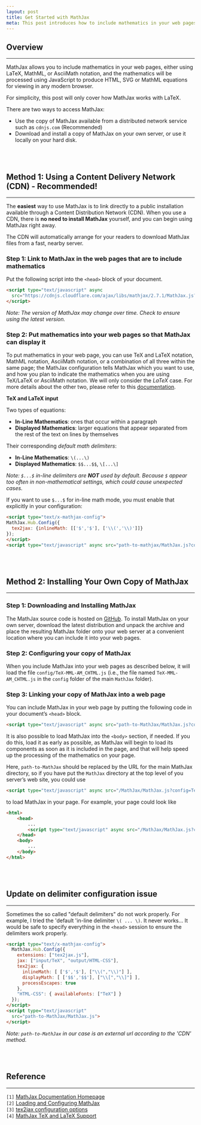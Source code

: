 ```yaml
---
layout: post
title: Get Started with MathJax
meta: This post introduces how to include mathematics in your web pages using MathJax.
---
```


## Overview
---

MathJax allows you to include mathematics in your web pages, either using LaTeX,
MathML, or AsciiMath notation, and the mathematics will be processed using
JavaScript to produce HTML, SVG or MathML equations for viewing in any modern browser.

For simplicity, this post will only cover how MathJax works with LaTeX.

There are two ways to access MathJax:
- Use the copy of MathJax available from a distributed network service such as `cdnjs.com` (Recommended)
- Download and install a copy of MathJax on your own server, or use it locally on your hard disk.

<br><br>

## Method 1: Using a Content Delivery Network (CDN) - Recommended!
---

The **easiest** way to use MathJax is to link directly to a public installation
available through a Content Distribution Network (CDN). When you use a CDN,
there is **no need to install MathJax** yourself, and you can begin using
MathJax right away.

The CDN will automatically arrange for your readers to download MathJax files
from a fast, nearby server.

### Step 1: Link to MathJax in the web pages that are to include mathematics

Put the following script into the `<head>` block of your document.
```HTML
<script type="text/javascript" async
  src="https://cdnjs.cloudflare.com/ajax/libs/mathjax/2.7.1/MathJax.js?config=TeX-MML-AM_CHTML">
</script>
```

_Note: The version of MathJax may change over time. Check to ensure using the
 latest version._

### Step 2: Put mathematics into your web pages so that MathJax can display it

To put mathematics in your web page, you can use TeX and LaTeX notation, MathML
notation, AsciiMath notation, or a combination of all three within the same
page; the MathJax configuration tells MathJax which you want to use, and how you
plan to indicate the mathematics when you are using TeX/LaTeX or AsciiMath
notation. We will only consider the *LaTeX* case. For more details about the
other two, please refer to this
[documentation](http://docs.mathjax.org/en/latest/start.html "Putting mathematics in a web page").

**TeX and LaTeX input**

Two types of equations:
- **In-Line Mathematics**: ones that occur within a paragraph
- **Displayed Mathematics**: larger equations that appear separated from the
rest of the text on lines by themselves

Their corresponding _default math delimiters_:
- **In-Line Mathematics**: `\(...\)`
- **Displayed Mathematics**: `$$...$$`, `\[...\]`

_Note: `$...$` in-line delimiters are **NOT** used by default. Because `$`
appear too often in non-mathematical settings, which could cause unexpected cases._

If you want to use `$...$` for in-line math mode, you must enable that
explicitly in your configuration:

```HTML
<script type="text/x-mathjax-config">
MathJax.Hub.Config({
  tex2jax: {inlineMath: [['$','$'], ['\\(','\\)']]}
});
</script>
<script type="text/javascript" async src="path-to-mathjax/MathJax.js?config=TeX-AMS_CHTML"></script>
```

<br><br>

## Method 2: Installing Your Own Copy of MathJax
---

### Step 1: Downloading and Installing MathJax

The MathJax source code is hosted on
[GitHub](https://github.com/mathjax/MathJax/ "MathJax").
To install MathJax on your own server, download the latest distribution and
unpack the archive and place the resulting MathJax folder onto your web server
at a convenient location where you can include it into your web pages.

### Step 2: Configuring your copy of MathJax

When you include MathJax into your web pages as described below, it will load
the file `config/TeX-MML-AM_CHTML.js` (i.e., the file named
`TeX-MML-AM_CHTML.js` in the `config` folder of the main `MathJax` folder).

### Step 3: Linking your copy of MathJax into a web page

You can include MathJax in your web page by putting the following code in your document’s `<head>` block.

```HTML
<script type="text/javascript" async src="path-to-MathJax/MathJax.js?config=TeX-MML-AM_CHTML"></script>
```

It is also possible to load MathJax into the `<body>` section, if needed.
If you do this, load it as early as possible, as MathJax will begin to load
its components as soon as it is included in the page, and that will help speed
up the processing of the mathematics on your page.

Here, `path-to-MathJax` should be replaced by the URL for the main MathJax
directory, so if you have put the `MathJax` directory at the top level of you
server’s web site, you could use

```HTML
<script type="text/javascript" async src="/MathJax/MathJax.js?config=TeX-MML-AM_CHTML"></script>
```

to load MathJax in your page. For example, your page could look like

```HTML
<html>
    <head>
        ...
        <script type="text/javascript" async src="/MathJax/MathJax.js?config=TeX-MML-AM_CHTML"></script>
    </head>
    <body>
        ...
    </body>
</html>
```

<br><br>

## Update on delimiter configuration issue
---
Sometimes the so called "default delimiters" do not work properly. For example,
I tried the 'default 'in-line delimiter `\( ... \)`. It never works... It would
be safe to specify everything in the `<head>` session to ensure the delimiters
work properly.

```HTML
<script type="text/x-mathjax-config">
  MathJax.Hub.Config({
    extensions: ["tex2jax.js"],
    jax: ["input/TeX", "output/HTML-CSS"],
    tex2jax: {
      inlineMath: [ ['$','$'], ["\\(","\\)"] ],
      displayMath: [ ['$$','$$'], ["\\[","\\]"] ],
      processEscapes: true
    },
    "HTML-CSS": { availableFonts: ["TeX"] }
  });
</script>
<script type="text/javascript"
  src="path-to-MathJax/MathJax.js">
</script>
```

_Note: `path-to-MathJax` in our case is an external url according to the 'CDN' method._

<br><br>

## Reference
---
`[1]` [MathJax Documentation Homepage](http://docs.mathjax.org/en/latest/start.html "MathJax Documentation Homepage") <br>
`[2]` [Loading and Configuring MathJax](http://docs.mathjax.org/en/latest/configuration.html#loading "Loading and Configuring MathJax") <br>
`[3]` [tex2jax configuration options](http://docs.mathjax.org/en/latest/options/tex2jax.html#configure-tex2jax "tex2jax configuration options") <br>
`[4]` [MathJax TeX and LaTeX Support](http://docs.mathjax.org/en/latest/tex.html#tex-support "MathJax TeX and LaTeX Support") <br>
